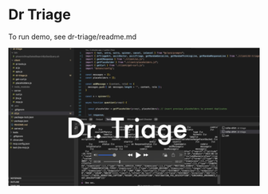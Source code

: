 # Dr Triage

To run demo, see dr-triage/readme.md


[![Watch the demo](./dr-triage/Dr_Triage.png)](./dr-triage/Dr_Triage.mp4)